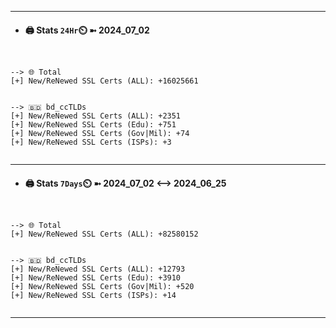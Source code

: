 

---
- #### 🖨️ **Stats** `24Hr`⏲️ ➼ 2024_07_02
```console


--> 🌐 Total
[+] New/ReNewed SSL Certs (ALL): +16025661


--> 🇧🇩 bd_ccTLDs
[+] New/ReNewed SSL Certs (ALL): +2351
[+] New/ReNewed SSL Certs (Edu): +751
[+] New/ReNewed SSL Certs (Gov|Mil): +74
[+] New/ReNewed SSL Certs (ISPs): +3


```

---
- #### 🖨️ **Stats** `7Days`⏲️ ➼ 2024_07_02 <--> 2024_06_25
```console


--> 🌐 Total
[+] New/ReNewed SSL Certs (ALL): +82580152


--> 🇧🇩 bd_ccTLDs
[+] New/ReNewed SSL Certs (ALL): +12793
[+] New/ReNewed SSL Certs (Edu): +3910
[+] New/ReNewed SSL Certs (Gov|Mil): +520
[+] New/ReNewed SSL Certs (ISPs): +14


```

---

